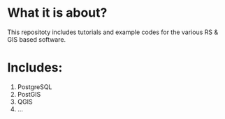 # What it is about?

This repositoty includes tutorials and example codes for the various RS & GIS based software.

# Includes:

1) PostgreSQL
2) PostGIS
3) QGIS
4) ...

